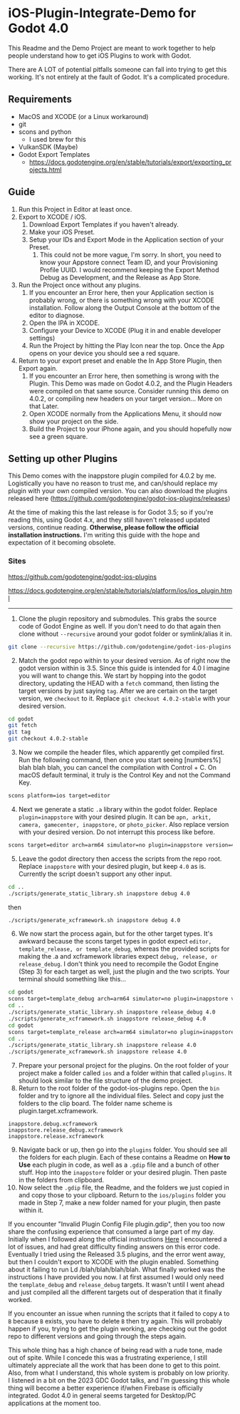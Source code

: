 # iOS-Plugin-Integrate-Demo for Godot 4.0 #

This Readme and the Demo Project are meant to work together to help people understand how to get iOS Plugins to work with Godot.

There are A LOT of potential pitfalls someone can fall into trying to get this working. It's not entirely at the fault of Godot. It's a complicated procedure.

## Requirements ##

* MacOS and XCODE (or a Linux workaround)
* git
* scons and python
	* I used brew for this
* VulkanSDK (Maybe)
* Godot Export Templates
	* https://docs.godotengine.org/en/stable/tutorials/export/exporting_projects.html

## Guide ##

1. Run this Project in Editor at least once.
2. Export to XCODE / iOS.
	1. Download Export Templates if you haven't already.
	2. Make your iOS Preset.
	3. Setup your IDs and Export Mode in the Application section of your Preset.
		1. This could not be more vague, I'm sorry. In short, you need to know your Appstore connect Team ID, and your Provisioning Profile UUID. I would recommend keeping the Export Method Debug as Development, and the Release as App Store.
3. Run the Project once without any plugins.
	1. If you encounter an Error here, then your Application section is probably wrong, or there is something wrong with your XCODE installation. Follow along the Output Console at the bottom of the editor to diagnose.
	2. Open the IPA in XCODE.
	3. Configure your Device to XCODE (Plug it in and enable developer settings)
	4. Run the Project by hitting the Play Icon near the top. Once the App opens on your device you should see a red square.
4. Return to your export preset and enable the In App Store Plugin, then Export again.
	1. If you encounter an Error here, then something is wrong with the Plugin. This Demo was made on Godot 4.0.2, and the Plugin Headers were compiled on that same source. Consider running this demo on 4.0.2, or compiling new headers on your target version... More on that Later.
	2. Open XCODE normally from the Applications Menu, it should now show your project on the side.
	3. Build the Project to your iPhone again, and you should hopefully now see a green square.

## Setting up other Plugins ##

This Demo comes with the inappstore plugin compiled for 4.0.2 by me. Logistically you have no reason to trust me, and can/should replace my plugin with your own compiled version. You can also download the plugins released here (https://github.com/godotengine/godot-ios-plugins/releases)

At the time of making this the last release is for Godot 3.5; so if you're reading this, using Godot 4.x, and they still haven't released updated versions, continue reading. __Otherwise, please follow the official installation instructions.__ I'm writing this guide with the hope and expectation of it becoming obsolete.

### Sites ###

https://github.com/godotengine/godot-ios-plugins

https://docs.godotengine.org/en/stable/tutorials/platform/ios/ios_plugin.html

- - - -

1. Clone the plugin repository and submodules. This grabs the source code of Godot Engine as well. If you don't need to do that again then clone without `--recursive` around your godot folder or symlink/alias it in.

```bash
git clone --recursive https://github.com/godotengine/godot-ios-plugins.git
```

2. Match the godot repo within to your desired version. As of right now the godot version within is 3.5. Since this guide is intended for 4.0 I imagine you will want to change this. We start by hopping into the godot directory, updating the HEAD with a `fetch` command, then listing the target versions by just saying `tag`. After we are certain on the target version, we `checkout` to it. Replace `git checkout 4.0.2-stable` with your desired version. 

```bash
cd godot
git fetch
git tag
git checkout 4.0.2-stable
```

3. Now we compile the header files, which apparently get compiled first. Run the following command, then once you start seeing [numbers%] blah blah blah, you can cancel the compilation with Control + C. On macOS default terminal, it truly is the Control Key and not the Command Key.

```bash
scons platform=ios target=editor
```

4. Next we generate a static `.a` library within the godot folder. Replace `plugin=inappstore` with your desired plugin. It can be `apn, arkit, camera, gamecenter, inappstore,` or `photo_picker`. Also replace version with your desired version. Do not interrupt this process like before.

```bash
scons target=editor arch=arm64 simulator=no plugin=inappstore version=4.0.2
```

5. Leave the godot directory then access the scripts from the repo root. Replace `inappstore` with your desired plugin, but keep `4.0` as is. Currently the script doesn't support any other input.

```bash
cd ..
./scripts/generate_static_library.sh inappstore debug 4.0
```

then

```bash
./scripts/generate_xcframework.sh inappstore debug 4.0
```

6. We now start the process again, but for the other target types. It's awkward because the scons target types in godot expect `editor, template_release, or template_debug`, whereas the provided scripts for making the .a and xcframework libraries expect `debug, release, or release_debug`. I don't think you need to recompile the Godot Engine (Step 3) for each target as well, just the plugin and the two scripts. Your terminal should something like this...

```bash
cd godot
scons target=template_debug arch=arm64 simulator=no plugin=inappstore version=4.0.2
cd ..
./scripts/generate_static_library.sh inappstore release_debug 4.0
./scripts/generate_xcframework.sh inappstore release_debug 4.0
cd godot
scons target=template_release arch=arm64 simulator=no plugin=inappstore version=4.0.2
cd ..
./scripts/generate_static_library.sh inappstore release 4.0
./scripts/generate_xcframework.sh inappstore release 4.0
```

7. Prepare your personal project for the plugins. On the root folder of your project make a folder called `ios` and a folder within that called `plugins`. It should look similar to the file structure of the demo project.
8. Return to the root folder of the godot-ios-plugins repo. Open the `bin` folder and try to ignore all the individual files. Select and copy just the folders to the clip board. The folder name scheme is plugin.target.xcframework.

```
inappstore.debug.xcframework
inappstore.release_debug.xcframework
inappstore.release.xcframework
```

9. Navigate back or up, then go into the `plugins` folder. You should see all the folders for each plugin. Each of these contains a Readme on __How to Use__ each plugin in code, as well as a `.gdip` file and a bunch of other stuff. Hop into the `inappstore` folder or your desired plugin. Then paste in the folders from clipboard.
10. Now select the `.gdip` file, the Readme, and the folders we just copied in and copy those to your clipboard. Return to the `ios/plugins` folder you made in Step 7, make a new folder named for your plugin, then paste within it.

If you encounter "Invalid Plugin Config File plugin.gdip", then you too now share the confusing experience that consumed a large part of my day. Initially when I followed along the official instructions [Here](https://github.com/godotengine/godot-ios-plugins#instructions) I encountered a lot of issues, and had great difficulty finding answers on this error code. Eventually I tried using the Released 3.5 plugins, and the error went away, but then I couldn't export to XCODE with the plugin enabled. Something about it failing to run Ld /blah/blah/blah/blah. What finally worked was the instructions I have provided you now. I at first assumed I would only need the `template_debug` and `release_debug` targets. It wasn't until I went ahead and just compiled all the different targets out of desperation that it finally worked. 

If you encounter an issue when running the scripts that it failed to copy `A` to `B` because `B` exists, you have to delete `B` then try again. This will probably happen if you, trying to get the plugin working, are checking out the godot repo to different versions and going through the steps again.

This whole thing has a high chance of being read with a rude tone, made out of spite. While I concede this was a frustrating experience, I still ultimately appreciate all the work that has been done to get to this point. Also, from what I understand, this whole system is probably on low priority. I listened in a bit on the 2023 GDC Godot talks, and I'm guessing this whole thing will become a better experience if/when Firebase is officially integrated. Godot 4.0 in general seems targeted for Desktop/PC applications at the moment too.
